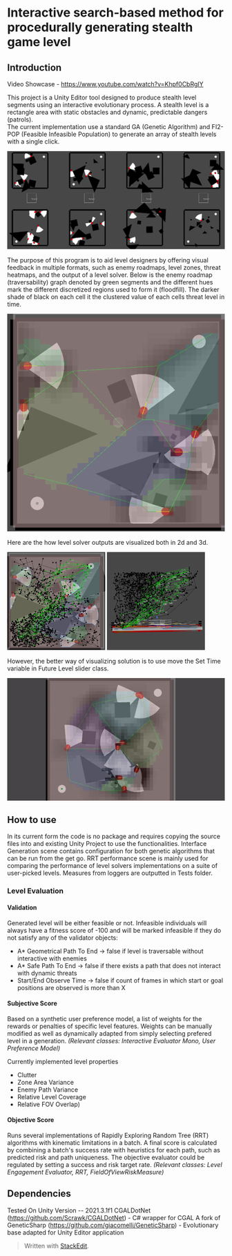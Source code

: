 # Interactive search-based method for procedurally  generating stealth game level
## Introduction

Video Showcase - https://www.youtube.com/watch?v=Khpf0CbRgIY

This project is a Unity Editor tool designed to produce stealth level segments using an interactive evolutionary process. A stealth level is a rectangle area with static obstacles and dynamic, predictable dangers (patrols).  
The current implementation use a standard GA (Genetic Algorithm) and FI2-POP (Feasible Infeasible Population) to generate an array of stealth levels with a single click.

<p align="center">
  <img  src="RandomGeneration.png">
</p>


The purpose of this program is to aid level designers by offering visual feedback in multiple formats, such as enemy roadmaps, level zones, threat heatmaps, and the output of a level solver.
Below is the enemy roadmap (traversability) graph denoted by green segments and the different hues mark the different discretized regions used to form it (floodfill). The darker shade of black on each 
cell it the clustered value of each cells threat level in time.

<p align="center">
  <img  src="LevelRoadmap.png">
</p>

Here are the how level solver outputs are visualized both in 2d and 3d. 

<img src="RRT2D.png" width="45%"></img> <img src="RRT3D.png" width="45%"></img> 

However, the better way of visualizing solution is to use move the Set Time variable in Future Level slider class.

<p align="center">
  <img  src="LevelSlider.gif">
</p>

## How to use
In its current form the code is no package and requires copying the source files into and existing Unity Project to use the functionalities. Interface Generation scene contains configuration for both genetic algorithms that can be run from the get go. RRT performance scene is mainly used for comparing the performance of level solvers implementations on a suite of user-picked levels. Measures from loggers are outputted in Tests folder.


### Level Evaluation
#### Validation
Generated level will be either feasible or not. Infeasible individuals will always have a fitness score of -100 and will be marked infeasible if they do not satisfy any of the validator objects:
 - A* Geometrical Path To End  -> false if level is traversable without interactive with enemies
 - A* Safe Path To End -> false if there exists a path that does not interact with dynamic threats
 - Start/End Observe Time -> false if count of frames in which start or goal positions are observed is more than X
 
 #### Subjective Score
Based on a synthetic user preference model, a list of weights for the rewards or penalties of specific level features.
Weights can be manually modified as well as dynamically adapted from simply selecting prefered level in a generation. *(Relevant classes: Interactive Evaluator Mono, User Preference Model)*

 Currently implemented level properties
 - Clutter
 - Zone Area Variance
 - Enemy Path Variance
 - Relative Level Coverage
 - Relative FOV Overlap)
 
 #### Objective Score
Runs several implementations of Rapidly Exploring Random Tree (RRT) algorithms with kinematic limitations in a batch. A final score is calculated by combining a batch's success rate with heuristics for each path, such as predicted risk and path uniqueness. The objective evaluator could be regulated by setting a success and risk target rate. *(Relevant classes: Level Engagement Evaluator, RRT, FieldOfViewRiskMeasure)*


## Dependencies
Tested On Unity Version -- 2021.3.1f1
CGALDotNet (https://github.com/Scrawk/CGALDotNet) - C# wrapper for CGAL
A fork of GeneticSharp (https://github.com/giacomelli/GeneticSharp) - Evolutionary base adapted for Unity Editor application






> Written with [StackEdit](https://stackedit.io/).
